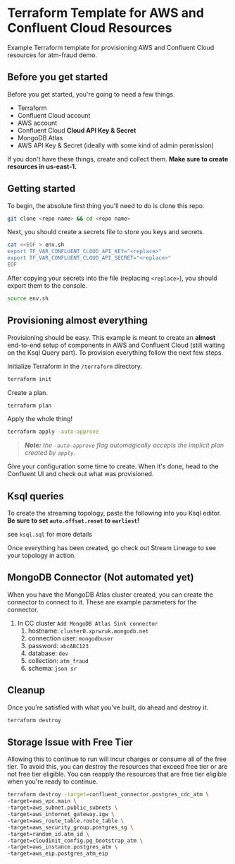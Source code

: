 # Terraform Template for AWS and Confluent Cloud Resources

Example Terraform template for provisioning AWS and Confluent Cloud resources for atm-fraud demo.

## Before you get started

Before you get started, you're going to need a few things.

- Terraform
- Confluent Cloud account
- AWS account
- Confluent Cloud **Cloud API Key & Secret**
- MongoDB Atlas
- AWS API Key & Secret (ideally with some kind of admin permission)

If you don't have these things, create and collect them. **Make sure to create resources in us-east-1.**

## Getting started

To begin, the absolute first thing you'll need to do is clone this repo.

```bash
git clone <repo name> && cd <repo name>
```

Next, you should create a secrets file to store you keys and secrets.

```bash
cat <<EOF > env.sh
export TF_VAR_CONFLUENT_CLOUD_API_KEY="<replace>"
export TF_VAR_CONFLUENT_CLOUD_API_SECRET="<replace>"
EOF
```

After copying your secrets into the file (replacing `<replace>`), you should export them to the console.

```bash
source env.sh
```

## Provisioning almost everything

Provisioning should be easy. This example is meant to create an **almost** end-to-end setup of components in AWS and Confluent Cloud (still waiting on the Ksql Query part). To provision everything follow the next few steps.

Initialize Terraform in the `/terraform` directory.

```bash
terraform init
```

Create a plan.

```bash
terraform plan
```

Apply the whole thing!

```bash
terraform apply -auto-approve
```

> **_Note:_** _the `-auto-approve` flag automagically accepts the implicit plan created by `apply`_.

Give your configuration some time to create. When it's done, head to the Confluent UI and check out what was provisioned.

## Ksql queries

To create the streaming topology, paste the following into you Ksql editor. **Be sure to set `auto.offset.reset` to `earliest`!**

see `ksql.sql` for more details

Once everything has been created, go check out Stream Lineage to see your topology in action.

## MongoDB Connector (Not automated yet)

When you have the MongoDB Atlas cluster created, you can create the connector to connect to it. These are example parameters for the connector.

1. In CC cluster `Add MongoDB Atlas Sink connector`
   1. hostname: `cluster0.xprwruk.mongodb.net`
   2. connection user: `mongodbuser`
   3. password: `abcABC123`
   4. database: `dev`
   5. collection: `atm_fraud`
   6. schema: `json sr`

## Cleanup

Once you're satisfied with what you've built, do ahead and destroy it.

```bash
terraform destroy
```

## Storage Issue with Free Tier

Allowing this to continue to run will incur charges or consume all of the free tier. To avoid this, you can destroy the resources that exceed free tier or are not free tier eligible. You can reapply the resources that are free tier eligible when you're ready to continue.

```bash
terraform destroy -target=confluent_connector.postgres_cdc_atm \
-target=aws_vpc.main \
-target=aws_subnet.public_subnets \
-target=aws_internet_gateway.igw \
-target=aws_route_table.route_table \
-target=aws_security_group.postgres_sg \
-target=random_id.atm_id \
-target=cloudinit_config.pg_bootstrap_atm \
-target=aws_instance.postgres_atm \
-target=aws_eip.postgres_atm_eip
```
